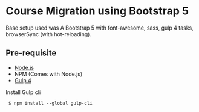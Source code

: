 # Course Migration using Bootstrap 5
Base setup used was A Bootstrap 5 with font-awesome, sass, gulp 4 tasks, browserSync (with hot-reloading).


## Pre-requisite
- [Node.js](https://nodejs.org/en/download/ "Node Js")
-  NPM (Comes with Node.js)
- [Gulp 4](https://gulpjs.com/ "Gulp")

Install Gulp cli

     $ npm install --global gulp-cli
     

